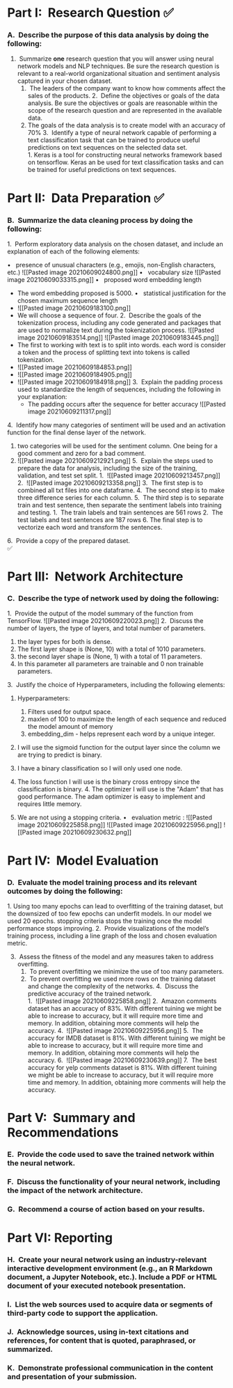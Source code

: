 # **Part I:  Research Question** ✅️

### A.  Describe the purpose of this data analysis by doing the following:

1.  Summarize **one** research question that you will answer using neural network models and NLP techniques. Be sure the research question is relevant to a real-world organizational situation and sentiment analysis captured in your chosen dataset.
	1.  The leaders of the company want to know how comments affect the sales of the products.
2.  Define the objectives or goals of the data analysis. Be sure the objectives or goals are reasonable within the scope of the research question and are represented in the available data.
	1. The goals of the data analysis is to create model with an accuracy of 70%
3.  Identify a type of neural network capable of performing a text classification task that can be trained to produce useful predictions on text sequences on the selected data set.  
	1. Keras is a tool for constructing neural networks framework based on tensorflow. Keras an be used for text classification tasks and can be trained for useful predictions on text sequences.
  

# **Part II:  Data Preparation** ✅️

### B.  Summarize the data cleaning process by doing the following:

1.  Perform exploratory data analysis on the chosen dataset, and include an explanation of each of the following elements:

•   presence of unusual characters (e.g., emojis, non-English characters, etc.)
![[Pasted image 20210609024800.png]]
•   vocabulary size
![[Pasted image 20210609033315.png]]
•   proposed word embedding length
  - The word embedding proposed is 5000.
•   statistical justification for the chosen maximum sequence length
  - ![[Pasted image 20210609183100.png]]
  - We will choose a sequence of four. 
2.  Describe the goals of the tokenization process, including any code generated and packages that are used to normalize text during the tokenization process.
![[Pasted image 20210609183514.png]]
![[Pasted image 20210609183445.png]]
- The first to working with text is to split into words. each word is consider a token and the process of splitting text into tokens is called tokenization. 
- ![[Pasted image 20210609184853.png]]
- ![[Pasted image 20210609184905.png]]
- ![[Pasted image 20210609184918.png]]
3.  Explain the padding process used to standardize the length of sequences, including the following in your explanation:
  - The padding occurs after the sequence for better accuracy
![[Pasted image 20210609211317.png]]


4.  Identify how many categories of sentiment will be used and an activation function for the final dense layer of the network.
  1.  two categories will be used for the sentiment column. One being for a good comment and zero for a bad comment. 
  2.  ![[Pasted image 20210609212921.png]]
5.  Explain the steps used to prepare the data for analysis, including the size of the training, validation, and test set split.
	1.  ![[Pasted image 20210609213457.png]]
	2.  ![[Pasted image 20210609213358.png]]
	3.  The first step is to combined all txt files into one dataframe.
	4.  The second step is to make three difference series for each column.
	5.  The third step is to separate train and test sentence, then separate the sentiment labels into training and testing.
		1.  The train labels and train sentences are 561 rows 
		2.  The test labels and test sentences are 187 rows 
      6. The final step is to vectorize each word and transform the sentences.

6.  Provide a copy of the prepared dataset.  
   ✅️

# **Part III:  Network Architecture**

### C.  Describe the type of network used by doing the following:

1.  Provide the output of the model summary of the function from TensorFlow.
![[Pasted image 20210609220023.png]]
2.  Discuss the number of layers, the type of layers, and total number of parameters.
 1. the layer types for both is dense.
 2. The first layer shape is (None, 10) with a total of 1010 parameters. 
 3. the second layer  shape is (None, 1) with a total of 11 parameters.
 4. In this parameter all parameters are trainable and 0 non trainable parameters.


3.  Justify the choice of Hyperparameters, including the following elements:
1. Hyperparameters: 
	 1. Filters used for output space.
	 2. maxlen of 100 to maximize the length of each sequence and reduced the model amount of memory
	 3. embedding_dim - helps represent each word by a unique integer. 

1. I will use the sigmoid function for the output layer since the column we are trying to predict is binary.
2. I have a binary classification so I will only used one node. 
3. The loss function I will use is the binary cross entropy since the classification is binary. 
4. The optimizer I will use is the "Adam" that has good performance. The adam optimizer is easy to implement and requires little memory.
5.  We are not using a stopping criteria. 
•   evaluation metric :
![[Pasted image 20210609225858.png]]
![[Pasted image 20210609225956.png]]
![[Pasted image 20210609230632.png]]
# **Part IV:  Model Evaluation**

### D.  Evaluate the model training process and its relevant outcomes by doing the following:

1. Using too many epochs can lead to overfitting of the training dataset, but the downsized of too few epochs can underfit models. In our model we used 20 epochs. stopping criteria stops the training once the model performance stops improving. 
2.  Provide visualizations of the model’s training process, including a line graph of the loss and chosen evaluation metric.

3.  Assess the fitness of the model and any measures taken to address overfitting.
	1.  To prevent overfitting we minimize the use of too many parameters. 
	2.  To prevent overfitting we used more rows on the training dataset and change the complexity of the networks. 
4.  Discuss the predictive accuracy of the trained network.  
	1.  ![[Pasted image 20210609225858.png]]
	2.  Amazon comments dataset has an accuracy of 83%. With different tuining we might be able to increase to accuracy, but it will require more time and memory. In addition, obtaining more comments will help the accuracy.
	4.  ![[Pasted image 20210609225956.png]]
	5.  The accuracy for IMDB dataset is 81%. With different tuining we might be able to increase to accuracy, but it will require more time and memory. In addition, obtaining more comments will help the accuracy.
	6.  ![[Pasted image 20210609230639.png]]
	7.  The best accuracy for yelp comments dataset is 81%. With different tuining we might be able to increase to accuracy, but it will require more time and memory. In addition, obtaining more comments will help the accuracy.
  

# **Part V:  Summary and Recommendations**

### E.  Provide the code used to save the trained network within the neural network.  

### F.  Discuss the functionality of your neural network, including the impact of the network architecture.  

### G.  Recommend a course of action based on your results.

  

# **Part VI: Reporting**

### H.  Create your neural network using an industry-relevant interactive development environment (e.g., an R Markdown document, a Jupyter Notebook, etc.). Include a PDF or HTML document of your executed notebook presentation.  
  

### I.  List the web sources used to acquire data or segments of third-party code to support the application.  
  

### J.  Acknowledge sources, using in-text citations and references, for content that is quoted, paraphrased, or summarized.  
  

### K.  Demonstrate professional communication in the content and presentation of your submission.